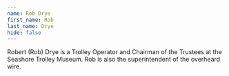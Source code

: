```yaml
---
name: Rob Drye
first_name: Rob
last_name: Drye
hide: false
---
```


Robert (Rob) Drye is a Trolley Operator and Chairman of the Trustees at the Seashore Trolley Museum. Rob is also the superintendent of the overheard wire.
